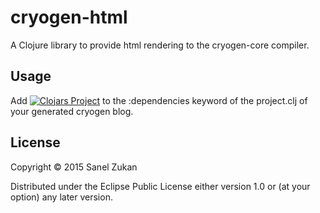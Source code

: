 # cryogen-html

A Clojure library to provide html rendering to the cryogen-core compiler.

## Usage

Add
[![Clojars Project](http://clojars.org/cryogen-html/latest-version.svg)](http://clojars.org/cryogen-html)
to the :dependencies keyword of the project.clj of your generated
cryogen blog.

## License

Copyright © 2015 Sanel Zukan

Distributed under the Eclipse Public License either version 1.0 or (at
your option) any later version.
